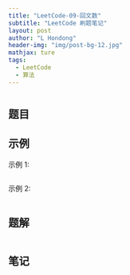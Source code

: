 ```yaml
---
title: "LeetCode-09-回文数"
subtitle: "LeetCode 刷题笔记"
layout: post
author: "L Hondong"
header-img: "img/post-bg-12.jpg"
mathjax: ture
tags:
  - LeetCode
  - 算法
---
```


# 

## 题目

## 示例

示例 1:

```

```

示例 2:

```

```

## 题解

```python

```

## 笔记
